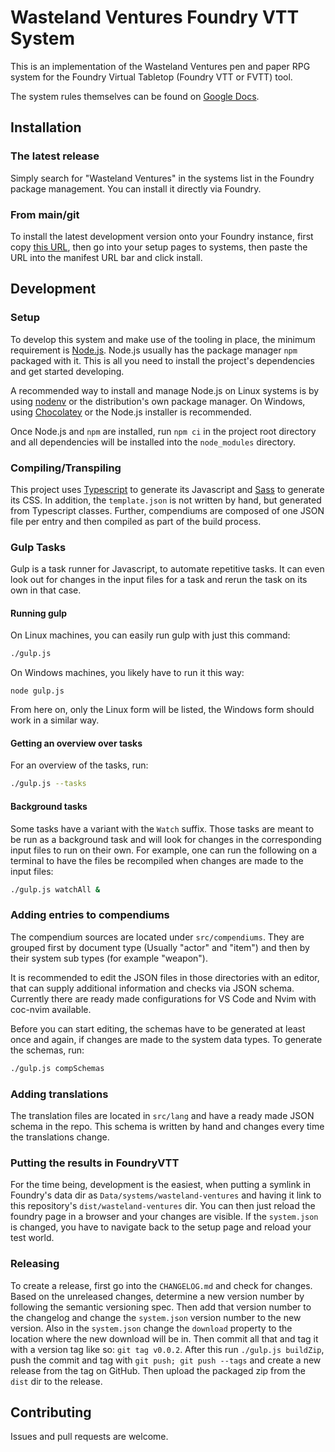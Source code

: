 # Wasteland Ventures Foundry VTT System

This is an implementation of the Wasteland Ventures pen and paper RPG system for
the Foundry Virtual Tabletop (Foundry VTT or FVTT) tool.

The system rules themselves can be found on [Google Docs][rules].

## Installation

### The latest release

Simply search for "Wasteland Ventures" in the systems list in the Foundry
package management. You can install it directly via Foundry.

### From main/git

To install the latest development version onto your Foundry instance, first copy
[this URL][system], then go into your setup pages to systems, then paste the URL
into the manifest URL bar and click install.

## Development

### Setup

To develop this system and make use of the tooling in place, the minimum
requirement is [Node.js][nodeJs]. Node.js usually has the package manager `npm`
packaged with it. This is all you need to install the project's dependencies and
get started developing.

A recommended way to install and manage Node.js on Linux systems is by using
[nodenv][nodenv] or the distribution's own package manager. On Windows, using
[Chocolatey][choco] or the Node.js installer is recommended.

Once Node.js and `npm` are installed, run `npm ci` in the project root directory
and all dependencies will be installed into the `node_modules` directory.

### Compiling/Transpiling

This project uses [Typescript][ts] to generate its Javascript and [Sass][sass]
to generate its CSS. In addition, the `template.json` is not written by hand,
but generated from Typescript classes. Further, compendiums are composed of one
JSON file per entry and then compiled as part of the build process.

### Gulp Tasks

Gulp is a task runner for Javascript, to automate repetitive tasks. It can even
look out for changes in the input files for a task and rerun the task on its own
in that case.

#### Running gulp

On Linux machines, you can easily run gulp with just this command:
```sh
./gulp.js
```

On Windows machines, you likely have to run it this way:
```pwsh
node gulp.js
```

From here on, only the Linux form will be listed, the Windows form should work
in a similar way.

#### Getting an overview over tasks

For an overview of the tasks, run:
```sh
./gulp.js --tasks
```

#### Background tasks

Some tasks have a variant with the `Watch` suffix. Those tasks are meant to be
run as a background task and will look for changes in the corresponding input
files to run on their own. For example, one can run the following on a terminal
to have the files be recompiled when changes are made to the input files:
```sh
./gulp.js watchAll &
```

### Adding entries to compendiums

The compendium sources are located under `src/compendiums`. They are grouped
first by document type (Usually "actor" and "item") and then by their system sub
types (for example "weapon").

It is recommended to edit the JSON files in those directories with an editor,
that can supply additional information and checks via JSON schema. Currently
there are ready made configurations for VS Code and Nvim with coc-nvim
available.

Before you can start editing, the schemas have to be generated at least once and
again, if changes are made to the system data types. To generate the schemas,
run:
```sh
./gulp.js compSchemas
```

### Adding translations

The translation files are located in `src/lang` and have a ready made JSON
schema in the repo. This schema is written by hand and changes every time the
translations change.

### Putting the results in FoundryVTT

For the time being, development is the easiest, when putting a symlink in
Foundry's data dir as `Data/systems/wasteland-ventures` and having it link to
this repository's `dist/wasteland-ventures` dir. You can then just reload the
foundry page in a browser and your changes are visible. If the `system.json` is
changed, you have to navigate back to the setup page and reload your test world.

### Releasing

To create a release, first go into the `CHANGELOG.md` and check for changes.
Based on the unreleased changes, determine a new version number by following the
semantic versioning spec. Then add that version number to the changelog and
change the `system.json` version number to the new version. Also in the
`system.json` change the `download` property to the location where the new
download will be in. Then commit all that and tag it with a version tag like so:
`git tag v0.0.2`. After this run `./gulp.js buildZip`, push the commit and tag
with `git push; git push --tags` and create a new release from the tag on
GitHub. Then upload the packaged zip from the `dist` dir to the release.

## Contributing

Issues and pull requests are welcome.

[rules]: https://drive.google.com/drive/folders/0B9tzIuxnnTLrTzlsb3BMTlhpbFk?resourcekey=0-0eZ5HHuCDrAs8sYYkoOTLA
[system]: https://raw.githubusercontent.com/Wasteland-Ventures-Group/WV-VTT-module/main/src/system.json
[nodeJs]: https://nodejs.org/en/
[nodenv]: https://github.com/nodenv/nodenv
[choco]: https://chocolatey.org/
[ts]: https://www.typescriptlang.org/
[sass]: https://sass-lang.com/
